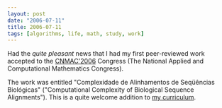 ```yaml
---
layout: post
date: "2006-07-11"
title: 2006-07-11
tags: [algorithms, life, math, study, work]
---
```

Had the *quite pleasant* news that I had my first peer-reviewed
work accepted to the
[CNMAC'2006](http://www.congresscentral.com.br/cnmac) Congress (The
National Applied and Computational Mathematics Congress).

The work was entitled "Complexidade de Alinhamentos de Seqüências
Biológicas" ("Computational Complexity of Biological Sequence
Alignments"). This is a quite welcome addition to
[my curriculum](http://lattes.cnpq.br/0890412916137605).


